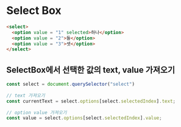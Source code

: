 # Select Box
```html
<select>
  <option value = "1" selected>하나</option>
  <option value = "2">둘</option>
  <option value = "3">셋</option>
</select>
```
## SelectBox에서 선택한 값의 text, value 가져오기
```js
const select = document.querySelector("select")
    
// text 가져오기
const currentText = select.options[select.selectedIndex].text;
    
// option value 가져오기
const value = select.options[select.selectedIndex].value;
```
